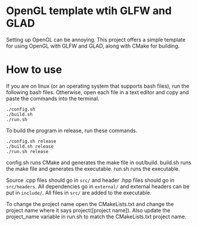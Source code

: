 # OpenGL template wtih GLFW and GLAD
Setting up OpenGL can be annoying. This project offers a simple template for using OpenGL with GLFW and GLAD, along with CMake for building.

# How to use
If you are on linux (or an operating system that supports bash files), run the following bash files. Otherwise, open each file in a text editor and copy and paste the commands into the terminal.
```
./config.sh
./build.sh
./run.sh
```
To build the program in release, run these commands.
```
./config.sh release
./build.sh release
./run.sh release
```
config.sh runs CMake and generates the make file in out/build. build.sh runs the make file and generates the executable. run.sh runs the executable.

Source .cpp files should go in ```src/``` and header .hpp files should go in ```src/headers```. All dependencies go in ```external/``` and external headers can be put in ```include/```. All files in ```src/``` are added to the executable.

To change the project name open the CMakeLists.txt and change the project name where it says project([project name]). Also update the project_name variable in run.sh to match the CMakeLists.txt project name.
